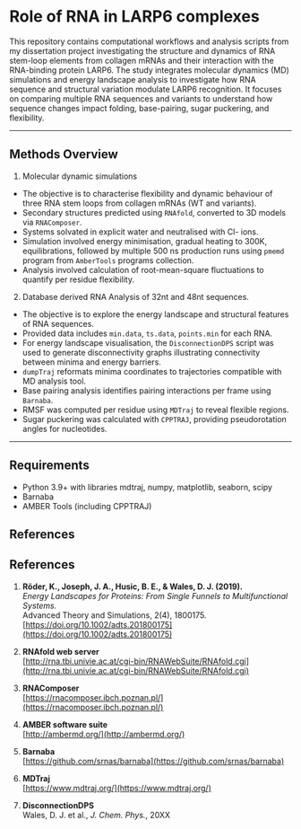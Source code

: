 # Role of RNA in LARP6 complexes
This repository contains computational workflows and analysis scripts from my dissertation project investigating the structure and dynamics of RNA stem-loop elements from collagen mRNAs and their interaction with the RNA-binding protein LARP6. The study integrates molecular dynamics (MD) simulations and energy landscape analysis to investigate how RNA sequence and structural variation modulate LARP6 recognition. It focuses on comparing multiple RNA sequences and variants to understand how sequence changes impact folding, base-pairing, sugar puckering, and flexibility. 

---

## Methods Overview
1. Molecular dynamic simulations
- The objective is to characterise flexibility and dynamic behaviour of three RNA stem loops from collagen mRNAs (WT and variants).
- Secondary structures predicted using `RNAfold`, converted to 3D models via `RNAComposer`.
- Systems solvated in explicit water and neutralised with Cl- ions.
- Simulation involved energy minimisation, gradual heating to 300K, equilibrations, followed by multiple 500 ns production runs using `pmemd` program from `AmberTools` programs collection.
- Analysis involved calculation of root-mean-square fluctuations to quantify per residue flexibility.

2. Database derived RNA Analysis of 32nt and 48nt sequences.
- The objective is to explore the energy landscape and structural features of RNA sequences.
- Provided data includes `min.data`, `ts.data`, `points.min` for each RNA.
- For energy landscape visualisation, the `DisconnectionDPS` script was used to generate disconnectivity graphs illustrating connectivity between minima and energy barriers.
- `dumpTraj` reformats minima coordinates to trajectories compatible with MD analysis tool.
- Base pairing analysis identifies pairing interactions per frame using `Barnaba`.
- RMSF was computed per residue using `MDTraj` to reveal flexible regions.
- Sugar puckering was calculated with `CPPTRAJ`, providing pseudorotation angles for nucleotides.

---

## Requirements

- Python 3.9+ with libraries mdtraj, numpy, matplotlib, seaborn, scipy
- Barnaba
- AMBER Tools (including CPPTRAJ)

## References 

## References

1. **Röder, K., Joseph, J. A., Husic, B. E., & Wales, D. J. (2019).**  
   *Energy Landscapes for Proteins: From Single Funnels to Multifunctional Systems.*  
   Advanced Theory and Simulations, 2(4), 1800175.  
   [https://doi.org/10.1002/adts.201800175](https://doi.org/10.1002/adts.201800175)

2. **RNAfold web server**  
   [http://rna.tbi.univie.ac.at/cgi-bin/RNAWebSuite/RNAfold.cgi](http://rna.tbi.univie.ac.at/cgi-bin/RNAWebSuite/RNAfold.cgi)

3. **RNAComposer**  
   [https://rnacomposer.ibch.poznan.pl/](https://rnacomposer.ibch.poznan.pl/)

4. **AMBER software suite**  
   [http://ambermd.org/](http://ambermd.org/)

5. **Barnaba**  
   [https://github.com/srnas/barnaba](https://github.com/srnas/barnaba)

6. **MDTraj**  
   [https://www.mdtraj.org/](https://www.mdtraj.org/)

7. **DisconnectionDPS**  
   Wales, D. J. et al., *J. Chem. Phys.*, 20XX






